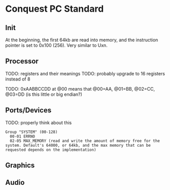 # Conquest PC Standard

## Init

At the beginning, the first 64kb are read into memory, and the instruction pointer is set to 0x100 (256). Very similar to Uxn.

## Processor

TODO: registers and their meanings
  TODO: probably upgrade to 16 registers instead of 8

TODO: 0xAABBCCDD at @00 means that @00=AA, @01=BB, @02=CC, @03=DD (is
this little or big endian?)

## Ports/Devices

TODO: properly think about this

```
Group "SYSTEM" (00-128)
  00-01 ERRNO
  02-05 MAX_MEMORY (read and write the amount of memory free for the system. Default's 64000, or 64kb, and the max memory that can be requested depends on the implementation)
```

## Graphics

## Audio
